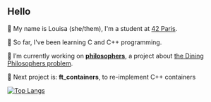 ## Hello  

👋 My name is Louisa (she/them), I'm a student at [42 Paris](https://www.42.fr/). 

🦑 So far, I've been learning C and C++ programming.

🌱 I’m currently working on [**philosophers**](../../../philosophers/), a project about [the Dining Philosophers problem](https://en.wikipedia.org/wiki/Dining_philosophers_problem).

🔭 Next project is: **ft_containers**, to re-implement C++ containers



[![Top Langs](https://github-readme-stats.vercel.app/api/top-langs/?username=lmalki-h&layout=compact)](https://github.com/anuraghazra/github-readme-stats)
